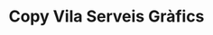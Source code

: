 ---
title: "Copy Vila Serveis Gràfics"
url: /santa-coloma-de-gramenet/copy-vila-serveis-grafics/
shop: copyshop
---